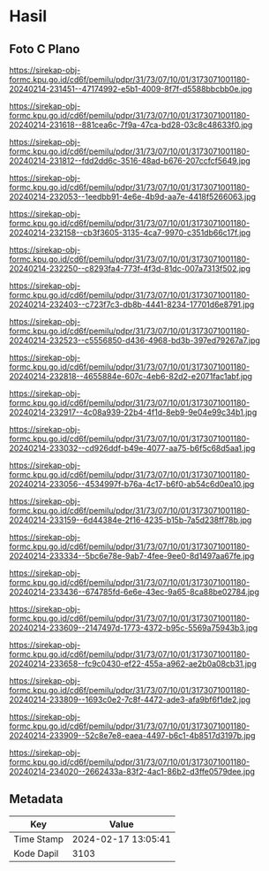 # Hasil

## Foto C Plano

https://sirekap-obj-formc.kpu.go.id/cd6f/pemilu/pdpr/31/73/07/10/01/3173071001180-20240214-231451--47174992-e5b1-4009-8f7f-d5588bbcbb0e.jpg

https://sirekap-obj-formc.kpu.go.id/cd6f/pemilu/pdpr/31/73/07/10/01/3173071001180-20240214-231618--881cea6c-7f9a-47ca-bd28-03c8c48633f0.jpg

https://sirekap-obj-formc.kpu.go.id/cd6f/pemilu/pdpr/31/73/07/10/01/3173071001180-20240214-231812--fdd2dd6c-3516-48ad-b676-207ccfcf5649.jpg

https://sirekap-obj-formc.kpu.go.id/cd6f/pemilu/pdpr/31/73/07/10/01/3173071001180-20240214-232053--1eedbb91-4e6e-4b9d-aa7e-4418f5266063.jpg

https://sirekap-obj-formc.kpu.go.id/cd6f/pemilu/pdpr/31/73/07/10/01/3173071001180-20240214-232158--cb3f3605-3135-4ca7-9970-c351db66c17f.jpg

https://sirekap-obj-formc.kpu.go.id/cd6f/pemilu/pdpr/31/73/07/10/01/3173071001180-20240214-232250--c8293fa4-773f-4f3d-81dc-007a7313f502.jpg

https://sirekap-obj-formc.kpu.go.id/cd6f/pemilu/pdpr/31/73/07/10/01/3173071001180-20240214-232403--c723f7c3-db8b-4441-8234-17701d6e8791.jpg

https://sirekap-obj-formc.kpu.go.id/cd6f/pemilu/pdpr/31/73/07/10/01/3173071001180-20240214-232523--c5556850-d436-4968-bd3b-397ed79267a7.jpg

https://sirekap-obj-formc.kpu.go.id/cd6f/pemilu/pdpr/31/73/07/10/01/3173071001180-20240214-232818--4655884e-607c-4eb6-82d2-e2071fac1abf.jpg

https://sirekap-obj-formc.kpu.go.id/cd6f/pemilu/pdpr/31/73/07/10/01/3173071001180-20240214-232917--4c08a939-22b4-4f1d-8eb9-9e04e99c34b1.jpg

https://sirekap-obj-formc.kpu.go.id/cd6f/pemilu/pdpr/31/73/07/10/01/3173071001180-20240214-233032--cd926ddf-b49e-4077-aa75-b6f5c68d5aa1.jpg

https://sirekap-obj-formc.kpu.go.id/cd6f/pemilu/pdpr/31/73/07/10/01/3173071001180-20240214-233056--4534997f-b76a-4c17-b6f0-ab54c6d0ea10.jpg

https://sirekap-obj-formc.kpu.go.id/cd6f/pemilu/pdpr/31/73/07/10/01/3173071001180-20240214-233159--6d44384e-2f16-4235-b15b-7a5d238ff78b.jpg

https://sirekap-obj-formc.kpu.go.id/cd6f/pemilu/pdpr/31/73/07/10/01/3173071001180-20240214-233334--5bc6e78e-9ab7-4fee-9ee0-8d1497aa67fe.jpg

https://sirekap-obj-formc.kpu.go.id/cd6f/pemilu/pdpr/31/73/07/10/01/3173071001180-20240214-233436--674785fd-6e6e-43ec-9a65-8ca88be02784.jpg

https://sirekap-obj-formc.kpu.go.id/cd6f/pemilu/pdpr/31/73/07/10/01/3173071001180-20240214-233609--2147497d-1773-4372-b95c-5569a75943b3.jpg

https://sirekap-obj-formc.kpu.go.id/cd6f/pemilu/pdpr/31/73/07/10/01/3173071001180-20240214-233658--fc9c0430-ef22-455a-a962-ae2b0a08cb31.jpg

https://sirekap-obj-formc.kpu.go.id/cd6f/pemilu/pdpr/31/73/07/10/01/3173071001180-20240214-233809--1693c0e2-7c8f-4472-ade3-afa9bf6f1de2.jpg

https://sirekap-obj-formc.kpu.go.id/cd6f/pemilu/pdpr/31/73/07/10/01/3173071001180-20240214-233909--52c8e7e8-eaea-4497-b6c1-4b8517d3197b.jpg

https://sirekap-obj-formc.kpu.go.id/cd6f/pemilu/pdpr/31/73/07/10/01/3173071001180-20240214-234020--2662433a-83f2-4ac1-86b2-d3ffe0579dee.jpg


## Metadata

| Key        | Value               |
| ---------- | ------------------- |
| Time Stamp | 2024-02-17 13:05:41 |
| Kode Dapil | 3103                |



